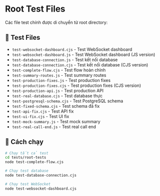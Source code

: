 # Root Test Files

Các file test chính được di chuyển từ root directory:

## 🧪 Test Files
- `test-websocket-dashboard.cjs` - Test WebSocket dashboard
- `test-websocket-dashboard.js` - Test WebSocket dashboard (JS version)
- `test-database-connection.js` - Test kết nối database
- `test-database-connection.cjs` - Test kết nối database (CJS version)
- `test-complete-flow.cjs` - Test flow hoàn chỉnh
- `test-summary-routes.js` - Test summary routes
- `test-production-fixes.js` - Test production fixes
- `test-production-fixes.cjs` - Test production fixes (CJS version)
- `test-production-api.js` - Test production API
- `test-real-database.cjs` - Test database thực
- `test-postgresql-schema.cjs` - Test PostgreSQL schema
- `test-fixed-schema.cjs` - Test schema đã fix
- `test-api-fix.cjs` - Test API fix
- `test-ui-fix.cjs` - Test UI fix
- `test-mock-summary.js` - Test mock summary
- `test-real-call-end.js` - Test real call end

## 🚀 Cách chạy
```bash
# Chạy tất cả test
cd tests/root-tests
node test-complete-flow.cjs

# Chạy test database
node test-database-connection.cjs

# Chạy test WebSocket
node test-websocket-dashboard.cjs
```
